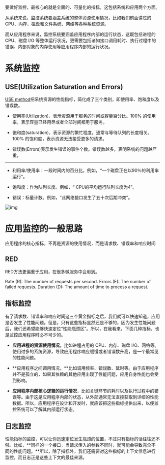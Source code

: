 要做好监控，最核心的就是全面的、可量化的指标，这包括系统和应用两个方面。

从系统来说，监控系统要涵盖系统的整体资源使用情况，比如我们前面讲过的 CPU、内存、磁盘和文件系统、网络等各种系统资源。

而从应用程序来说，监控系统要涵盖应用程序内部的运行状态，这既包括进程的 CPU、磁盘 I/O 等整体运行状况，更需要包括诸如接口调用耗时、执行过程中的错误、内部对象的内存使用等应用程序内部的运行状况。

# 系统监控

## USE(Utilization Saturation and Errors)

[USE method](http://www.brendangregg.com/usemethod.html)把系统资源的性能指标，简化成了三个类别，即使用率、饱和度以及错误数。

- 使用率(Utilization)，表示资源用于服务的时间或容量百分比。100% 的使用率，表示容量已经用尽或者全部时间都用于服务。

- 饱和度(saturation)，表示资源的繁忙程度，通常与等待队列的长度相关。100% 的饱和度，表示资源无法接受更多的请求。

- 错误数(Errors)表示发生错误的事件个数。错误数越多，表明系统的问题越严重。

---

- 利用率/使用率：一段时间内的百分比。例如，“一个磁盘正在以90％的利用率运行”。

- 饱和度：作为队列长度。例如，“ CPU的平均运行队列长度为4”。

- 错误：标量计数。例如，“此网络接口发生了五十次后期冲突”。

![img](https://static001.geekbang.org/resource/image/cc/ee/ccd7a9350c270c0168bad6cc8d0b8aee.png)

# 应用监控的一般思路

应用程序的核心指标，不再是资源的使用情况，而是请求数、错误率和响应时间

## RED

RED方法更偏重于应用，在很多微服务中会用到。

Rate (R): The number of requests per second.
Errors (E): The number of failed requests.
Duration (D): The amount of time to process a request.

## 指标监控

有了请求数、错误率和响应时间这三个黄金指标之后，我们就可以快速知道，应用是否发生了性能问题。但是，只有这些指标显然还是不够的，因为发生性能问题后，我们还希望能够快速定位“性能瓶颈区”。所以，在我看来，下面几种指标，也是监控应用程序时必不可少的。

- **应用进程的资源使用情况**，比如进程占用的 CPU、内存、磁盘 I/O、网络等。使用过多的系统资源，导致应用程序响应缓慢或者错误数升高，是一个最常见的性能问题。

- **应用程序之间调用情况，**比如调用频率、错误数、延时等。由于应用程序并不是孤立的，如果其依赖的其他应用出现了性能问题，应用自身性能也会受到影响。

- **应用程序内部核心逻辑的运行情况**，比如关键环节的耗时以及执行过程中的错误等。由于这是应用程序内部的状态，从外部通常无法直接获取到详细的性能数据。所以，应用程序在设计和开发时，就应该把这些指标提供出来，以便监控系统可以了解其内部运行状态。

## 日志监控

性能指标的监控，可以让你迅速定位发生瓶颈的位置，不过只有指标的话往往还不够。比如，**同样的一个接口，当请求传入的参数不同时，就可能会导致完全不同的性能问题。**所以，除了指标外，我们还需要对这些指标的上下文信息进行监控，而日志正是这些上下文的最佳来源。